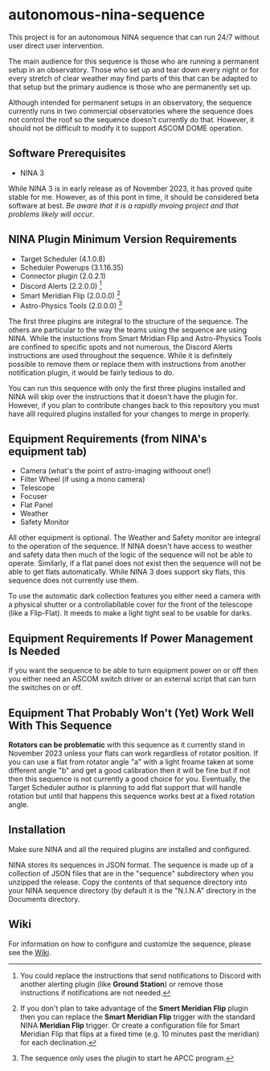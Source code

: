 # autonomous-nina-sequence
This project is for an autonomous NINA sequence that can run 24/7 without user direct user intervention.

The main audience for this sequence is those who are running a permanent setup in an observatory. Those who set up and tear down every night or for every stretch of clear weather may find parts of this that can be adapted to that setup but the primary audience is those who are permanently set up.

Although intended for permanent setups in an observatory, the sequence currently runs in two commercial observatories where the sequence does not control the roof so the sequence doesn't currently do that. However, it should not be difficult to modify it to support ASCOM DOME operation.

## Software Prerequisites

- NINA 3

 While NINA 3 is in early release as of November 2023, it has proved quite stable for me. However, as of this pont in time, it should be considered beta software at best. *Be aware that it is a rapidly mvoing project and that problems likely will occur*.
 
 ## NINA Plugin Minimum Version Requirements
- Target Scheduler (4.1.0.8)
- Scheduler Powerups (3.1.16.35)
- Connector plugin (2.0.2.1)
- Discord Alerts (2.2.0.0) [^1]
- Smart Meridian Flip (2.0.0.0) [^2]
- Astro-Physics Tools (2.0.0.0) [^3]

[^1]: You could replace the instructions that send notifications to Discord with another alerting plugin (like **Ground Station**) or remove those instructions if notifications are not needed.
[^2]: If you don't plan to take advantage of the **Smert Meridian Flip** plugin then you can replace the **Smart Meridian Flip** trigger with the standard NINA **Meridian Flip** trigger. Or create a configuration file for Smart Meridian Flip that flips at a fixed time (e.g. 10 minutes past the meridian) for each declination.
[^3]: The sequence only uses the plugin to start he APCC program.

The first three plugins are initegral to the structure of the sequence. The others are particular to the way the teams using the sequence are using NINA. While the instuctions from Smart Mridian Flip and Astro-Physics Tools are confined to specific spots and not numerous, the Discord Alerts instructions are used throughout the sequence. While it is definitely possible to remove them or replace them with instructions from another notification plugin, it would be fairly tedious to do.

You can run this sequence with only the first three plugins installed and NINA will skip over the instructions that it doesn't have the plugin for. However, if you plan to contribute changes back to this repository you must have alll required plugins installed for your changes to merge in properly.

 ## Equipment Requirements (from NINA's equipment tab)

 - Camera (what's the point of astro-imaging withoout one!)
 - Filter Wheel (if using a mono camera)
 - Telescope
 - Focuser
 - Flat Panel
 - Weather
 - Safety Monitor

All other equipment is optional. The Weather and Safety monitor are integral to the operation of the sequence. If NINA doesn't have access to weather and safety data then much of the logic of the sequence will not be able to operate. Similarly, if a flat panel does not exist then the sequence will not be able to get flats automatically. While NINA 3 does support sky flats, this sequence does not currently use them.

To use the automatic dark collection features you either need a camera with a physical shutter or a controllabllable cover for the front of the telescope (like a Flip-Flat). It meeds to make a light tight seal to be usable for darks.

## Equipment Requirements If Power Management Is Needed

If you want the sequence to be able to turn equipment power on or off then you either need an ASCOM switch driver or an external script that can turn the switches on or off.

## Equipment That Probably Won't (Yet) Work Well With This Sequence

**Rotators can be problematic** with this sequence as it currently stand in November 2023 unless your flats can work regardless of rotator position. If you can use a flat from rotator angle "a" with a light froame taken at some different angle "b" and get a good calibration then it will be fine but if not then this sequence is not currently a good choice for you. Eventually, the Target Scheduler author is planning to add flat support that will handle rotation but until that happens this sequence works best at a fixed rotation angle.

## Installation

Make sure NINA and all the required plugins are installed and configured.

NINA stores its sequences in JSON format. The sequence is made up of a collection of JSON files that are in the "sequence" subdirectory when you unzipped the release. Copy the contents of that sequence directory into your NINA sequence directory (by default it is the "N.I.N.A" directory in the Documents directory.

## Wiki

For information on how to configure and customize the sequence, please see the [Wiki](https://github.com/ac4lt/autonomous-nina-sequence/wiki).
